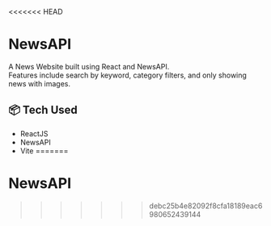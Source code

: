 <<<<<<< HEAD
# NewsAPI

A News Website built using React and NewsAPI.  
Features include search by keyword, category filters, and only showing news with images.

## 📦 Tech Used
- ReactJS
- NewsAPI
- Vite
=======
# NewsAPI
>>>>>>> debc25b4e82092f8cfa18189eac6980652439144
